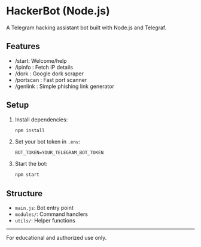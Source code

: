 # HackerBot (Node.js)

A Telegram hacking assistant bot built with Node.js and Telegraf.

## Features
- /start: Welcome/help
- /ipinfo <IP>: Fetch IP details
- /dork <query>: Google dork scraper
- /portscan <ip>: Fast port scanner
- /genlink <service>: Simple phishing link generator

## Setup
1. Install dependencies:
   ```sh
   npm install
   ```
2. Set your bot token in `.env`:
   ```
   BOT_TOKEN=YOUR_TELEGRAM_BOT_TOKEN
   ```
3. Start the bot:
   ```sh
   npm start
   ```

## Structure
- `main.js`: Bot entry point
- `modules/`: Command handlers
- `utils/`: Helper functions

---
For educational and authorized use only.
